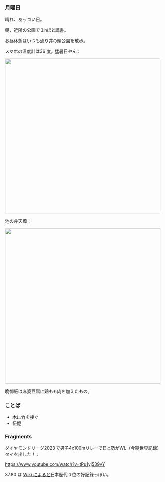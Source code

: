 ### 月曜日

晴れ、あっつい日。

朝、近所の公園で１hほど読書。

お昼休憩はいつも通り井の頭公園を散歩。

スマホの温度計は36 度。猛暑日やん：

<img src="https://i.imgur.com/asqHtMx.jpg" width="500">

池の弁天橋：

<img src="https://i.imgur.com/86kbvLv.jpg" width="500">

晩御飯は麻婆豆腐に鶏もも肉を加えたもの。

### ことば

- 木に竹を接ぐ
- 忸怩

### Fragments

ダイヤモンドリーグ2023 で男子4x100mリレーで日本勢がWL（今期世界記録）タイを出した！：

https://www.youtube.com/watch?v=tPu1yj539vY

37.80 は [Wiki によると](https://ja.wikipedia.org/wiki/400%E3%83%A1%E3%83%BC%E3%83%88%E3%83%AB%E3%83%AA%E3%83%AC%E3%83%BC%E8%B5%B0#%E6%97%A5%E6%9C%AC%E8%A8%98%E9%8C%B2)日本歴代４位の好記録っぽい。
